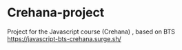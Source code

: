 # Crehana-project
Project for the Javascript course (Crehana) , based on BTS
https://javascript-bts-crehana.surge.sh/
